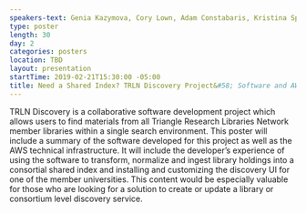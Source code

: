 ```yaml
---
speakers-text: Genia Kazymova, Cory Lown, Adam Constabaris, Kristina Spurgin, Ben Heet
type: poster
length: 30
day: 2
categories: posters
location: TBD
layout: presentation
startTime: 2019-02-21T15:30:00 -05:00
title: Need a Shared Index? TRLN Discovery Project&#58; Software and AWS Architecture Overview
---
```

TRLN Discovery is a collaborative software development project which allows users to find materials from all Triangle Research Libraries Network member libraries within a single search environment. This poster will include a summary of the software developed for this project as well as the AWS technical infrastructure. It will include the developer’s experience of using the software to transform, normalize and ingest library holdings into a consortial shared index and installing and customizing the discovery UI for one of the member universities. This content would be especially valuable for those who are looking for a solution to create or update a library or consortium level discovery service.
